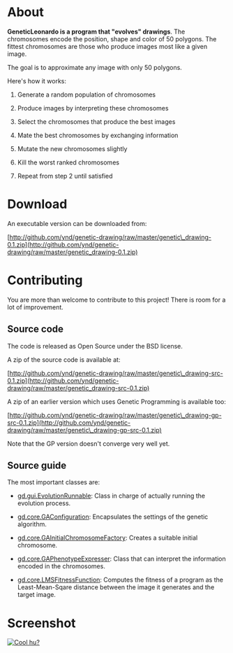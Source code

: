 About
=====

__GeneticLeonardo is a program that "evolves" drawings__. The chromosomes encode the position, shape and color of 50 polygons. The fittest chromosomes are those who produce images most like a given image.

The goal is to approximate any image with only 50 polygons.

Here's how it works:

1.  Generate a random population of chromosomes

2.  Produce images by interpreting these chromosomes

3.  Select the chromosomes that produce the best images

4.  Mate the best chromosomes by exchanging information

5.  Mutate the new chromosomes slightly

6.  Kill the worst ranked chromosomes

7.  Repeat from step 2 until satisfied

Download
=========

An executable version can be downloaded from:

[http://github.com/ynd/genetic-drawing/raw/master/genetic\_drawing-0.1.zip](http://github.com/ynd/genetic-drawing/raw/master/genetic_drawing-0.1.zip)

Contributing
============

You are more than welcome to contribute to this project! There is room for a lot of improvement.

Source code
-----------

The code is released as Open Source under the BSD license.

A zip of the source code is available at:

[http://github.com/ynd/genetic-drawing/raw/master/genetic\_drawing-src-0.1.zip](http://github.com/ynd/genetic-drawing/raw/master/genetic_drawing-src-0.1.zip)

A zip of an earlier version which uses Genetic Programming is available too:

[http://github.com/ynd/genetic-drawing/raw/master/genetic\_drawing-gp-src-0.1.zip](http://github.com/ynd/genetic-drawing/raw/master/genetic\_drawing-gp-src-0.1.zip)

Note that the GP version doesn't converge very well yet.

Source guide
------------

The most important classes are:

* [gd.gui.EvolutionRunnable](http://github.com/ynd/genetic-drawing/tree/master/src/gd/gui/EvolutionRunnable.java): Class in charge of actually running the evolution process.

* [gd.core.GAConfiguration](http://github.com/ynd/genetic-drawing/tree/master/src/gd/core/GAConfiguration.java): Encapsulates the settings of the genetic algorithm.

* [gd.core.GAInitialChromosomeFactory](http://github.com/ynd/genetic-drawing/tree/master/src/gd/core/GAInitialChromosomeFactory.java): Creates a suitable initial chromosome.

* [gd.core.GAPhenotypeExpresser](http://github.com/ynd/genetic-drawing/tree/master/src/gd/core/GAPhenotypeExpresser.java): Class that can interpret the information encoded in the chromosomes.

* [gd.core.LMSFitnessFunction](http://github.com/ynd/genetic-drawing/tree/master/src/gd/core/LMSFitnessFunction.java): Computes the fitness of a program as the Least-Mean-Sqare distance between the image it generates and the target image.

Screenshot
==========
[![Cool hu?](http://github.com/ynd/genetic-drawing/raw/master/media/screen-small.png)](http://github.com/ynd/genetic-drawing/raw/master/media/screen.png)